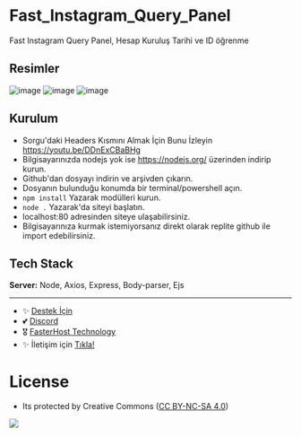 # Fast_Instagram_Query_Panel
Fast Instagram Query Panel, Hesap Kuruluş Tarihi ve ID öğrenme

## Resimler

![image](https://github.com/fastuptime/Fast_Instagram_Query_Panel/assets/63351166/7a661ec0-d675-45f1-a5bd-43f166a3b494)
![image](https://github.com/fastuptime/Fast_Instagram_Query_Panel/assets/63351166/531b6257-b7a0-4eb2-ac0d-363f0ae11fb5)
![image](https://github.com/fastuptime/Fast_Instagram_Query_Panel/assets/63351166/0fb86130-77b1-46a4-8ef8-31f6ea608fb8)


## Kurulum

- Sorgu'daki Headers Kısmını Almak İçin Bunu İzleyin https://youtu.be/DDnExCBaBHg
- Bilgisayarınızda nodejs yok ise https://nodejs.org/ üzerinden indirip kurun.
- Github'dan dosyayı indirin ve arşivden çıkarın.
- Dosyanın bulunduğu konumda bir terminal/powershell açın.
- `npm install` Yazarak modülleri kurun.
- `node .` Yazarak'da siteyi başlatın.
- localhost:80 adresinden siteye ulaşabilirsiniz.
- Bilgisayarınıza kurmak istemiyorsanız direkt olarak replite github ile import edebilirsiniz.
  
## Tech Stack

**Server:** Node, Axios, Express, Body-parser, Ejs

---
- ✨ [Destek İçin](https://fastuptime.com) <br>
- 💕 [Discord](https://fastuptime.com/discord)<br>
- 🎖️ [FasterHost Technology](https://fasterhost.tech/)<br>
- ✨ İletişim için [Tıkla!](mailto:fastuptime@gmail.com)<br>

# License
- Its protected by Creative Commons ([CC BY-NC-SA 4.0](https://creativecommons.org/licenses/by-nc-sa/4.0/))

<a href="https://creativecommons.org/licenses/by-nc-sa/4.0/" title="BYNCSA40"><img src="https://licensebuttons.net/l/by-nc-sa/4.0/88x31.png"></a>
